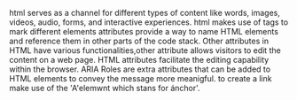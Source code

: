html serves as a channel for different types of content like words, images, videos, audio, forms, and interactive experiences.
html makes use of tags to mark different elements
attributes provide a way to name HTML elements and reference them in other parts of the code stack.  Other attributes in HTML have various functionalities,other attribute allows visitors to edit the content on a web page. HTML attributes facilitate the editing capability within the browser.
ARIA Roles are extra attributes that can be added to HTML elements to convey the message more meanigful.
to create a link make use of the 'A'elemwnt which stans for ánchor'.
